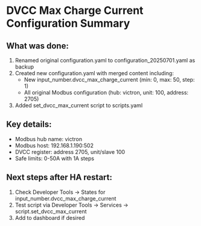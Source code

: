 # DVCC Max Charge Current Configuration Summary

## What was done:
1. Renamed original configuration.yaml to configuration_20250701.yaml as backup
2. Created new configuration.yaml with merged content including:
   - New input_number.dvcc_max_charge_current (min: 0, max: 50, step: 1)
   - All original Modbus configuration (hub: victron, unit: 100, address: 2705)
3. Added set_dvcc_max_current script to scripts.yaml

## Key details:
- Modbus hub name: victron
- Modbus host: 192.168.1.190:502
- DVCC register: address 2705, unit/slave 100
- Safe limits: 0-50A with 1A steps

## Next steps after HA restart:
1. Check Developer Tools → States for input_number.dvcc_max_charge_current
2. Test script via Developer Tools → Services → script.set_dvcc_max_current
3. Add to dashboard if desired
